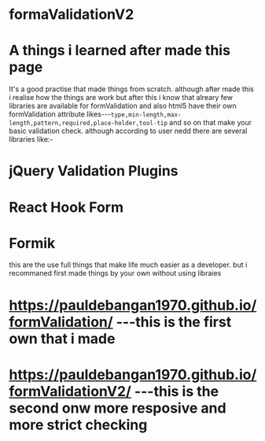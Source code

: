 # formaValidationV2
# A things i learned after made this page 
It's a good practise that made things from scratch. although after made this i realise how the things are work but after this i know that alreary few libraries are available for formValidation and also html5 have their own formValidation attribute likes---`type,min-length,max-length,pattern,required,place-holder,tool-tip` and so on that make your basic validation check. although according to user nedd there are several libraries like:-
# jQuery Validation Plugins
# React Hook Form
# Formik
this are the use full things that make life much easier as a developer. but i recommaned first made things by your own without using libraies
# https://pauldebangan1970.github.io/formValidation/   ---this is the first own that i made
# https://pauldebangan1970.github.io/formValidationV2/  ---this is the second onw more resposive and more strict checking
